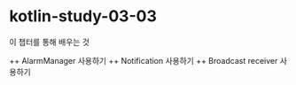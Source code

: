 # kotlin-study-03-03

이 챕터를 통해 배우는 것

++ AlarmManager 사용하기
++ Notification 사용하기
++ Broadcast receiver 사용하기
